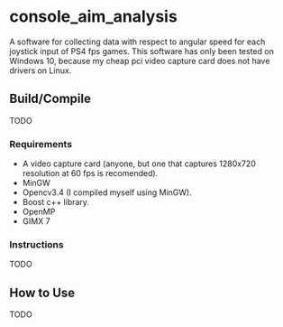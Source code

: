 # console_aim_analysis
A software for collecting data with respect to angular speed for each joystick input of PS4 fps games.
This software has only been tested on Windows 10, because my cheap pci video capture card does not have drivers on Linux.

## Build/Compile
TODO
### Requirements

* A video capture card (anyone, but one that captures 1280x720 resolution at 60 fps is recomended).
* MinGW
* Opencv3.4 (I compiled myself using MinGW).
* Boost c++ library.
* OpenMP
* GIMX 7

### Instructions
TODO

## How to Use
TODO
